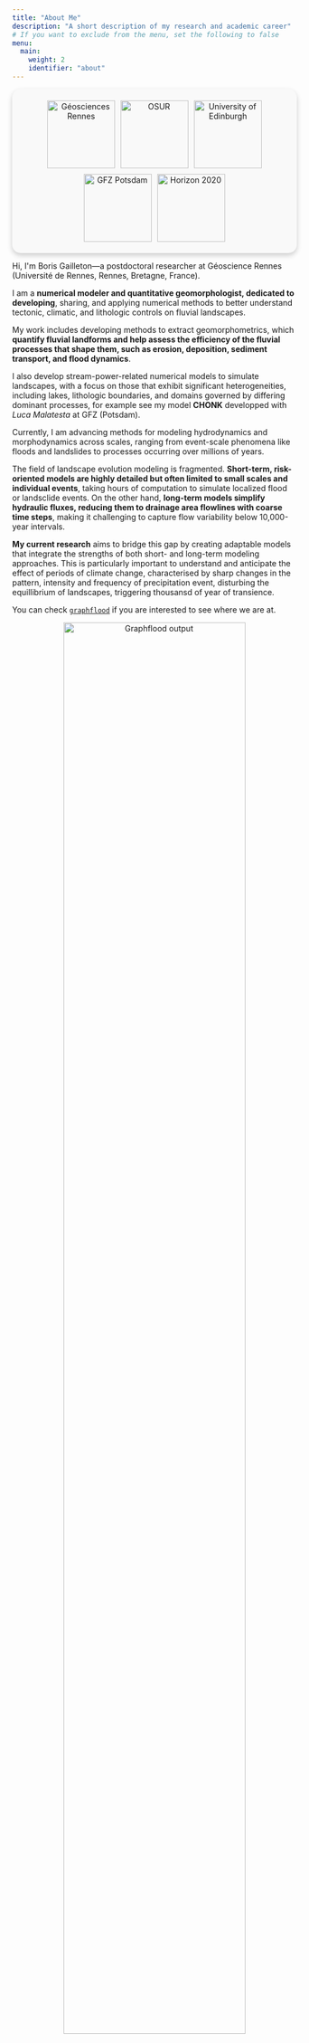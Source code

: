 ```yaml
---
title: "About Me"
description: "A short description of my research and academic career"
# If you want to exclude from the menu, set the following to false
menu: 
  main:
    weight: 2
    identifier: "about"
---
```


<div style="display: flex; flex-wrap: wrap; justify-content: center; gap: 10px; text-align: center; padding: 20px; border-radius: 15px; box-shadow: 0 4px 10px rgba(0, 0, 0, 0.2); background-color: #f9f9f9;">
    <img src="/images/about/GR_logo.jpg" alt="Géosciences Rennes" style="width: auto; height: 120px;">
    <img src="/images/about/osur_logo.png" alt="OSUR" style="width: auto; height: 120px;">
    <img src="/images/about/UoE.webp" alt="University of Edinburgh" style="width: auto; height: 120px;">
    <img src="/images/about/GFZ.jpg" alt="GFZ Potsdam" style="width: auto; height: 120px;">
    <img src="/images/about/h2020.png" alt="Horizon 2020" style="width: auto; height: 120px;">
</div>


Hi, I'm Boris Gailleton—a postdoctoral researcher at Géoscience Rennes (Université de Rennes, Rennes, Bretagne, France). 

I am a **numerical modeler and quantitative geomorphologist, dedicated to developing**, sharing, and applying numerical methods to better understand tectonic, climatic, and lithologic controls on fluvial landscapes. 

My work includes developing methods to extract geomorphometrics, which **quantify fluvial landforms and help assess the efficiency of the fluvial processes that shape them, such as erosion, deposition, sediment transport, and flood dynamics**.



I also develop stream-power-related numerical models to simulate landscapes, with a focus on those that exhibit significant heterogeneities, including lakes, lithologic boundaries, and domains governed by differing dominant processes, for example see my model **CHONK** developped with _Luca Malatesta_ at GFZ (Potsdam). 

Currently, I am advancing methods for modeling hydrodynamics and morphodynamics across scales, ranging from event-scale phenomena like floods and landslides to processes occurring over millions of years. 

The field of landscape evolution modeling is fragmented. **Short-term, risk-oriented models are highly detailed but often limited to small scales and individual events**, taking hours of computation to simulate localized flood or landsclide events. On the other hand, **long-term models simplify hydraulic fluxes, reducing them to drainage area flowlines with coarse time steps**, making it challenging to capture flow variability below 10,000-year intervals. 

**My current research** aims to bridge this gap by creating adaptable models that integrate the strengths of both short- and long-term modeling approaches. This is particularly important to understand and anticipate the effect of periods of climate change, characterised by sharp changes in the pattern, intensity and frequency of precipitation event, disturbing the equillibrium of landscapes, triggering thousansd of year of transience.

You can check [`graphflood`](/softwares/graphflood/) if you are interested to see where we are at.

<div style="text-align: center;">
    <img src="/images/about/graphflood_nice.png" alt="Graphflood output" style="width: 80%; max-width: 600px;">
</div>